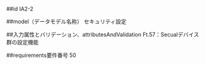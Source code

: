 ##id
IA2-2

##model（データモデル名称）
セキュリティ設定

##入力属性とバリデーション、attributesAndValidation
Ft.57：Secualデバイス群の設定機能

##requirements要件番号
50

